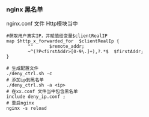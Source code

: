 ### nginx 黑名单

nginx.conf 文件 Http模块当中

    #获取用户真实IP，并赋值给变量$clientRealIP
    map $http_x_forwarded_for  $clientRealIp {
            ""      $remote_addr;
            ~^(?P<firstAddr>[0-9\.]+),?.*$  $firstAddr;
    }
    



```
# 生成配置文件
./deny_ctrl.sh -c
# 添加ip到黑名单
./deny_ctrl.sh -a <ip>
# 在xx.conf 文件当中包含黑名单
include deny_ip.conf ;
# 重启nginx
nginx -s reload
```